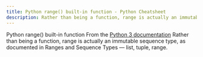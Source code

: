 ```yaml
---
title: Python range() built-in function - Python Cheatsheet
description: Rather than being a function, range is actually an immutable sequence type, as documented in Ranges and Sequence Types — list, tuple, range.
---
```


<base-title :title="frontmatter.title" :description="frontmatter.description">
Python range() built-in function
</base-title>

<base-disclaimer>
  <base-disclaimer-title>
    From the <a target="_blank" href="https://docs.python.org/3/library/functions.html#range">Python 3 documentation</a>
  </base-disclaimer-title>
  <base-disclaimer-content>
   Rather than being a function, range is actually an immutable sequence type, as documented in Ranges and Sequence Types — list, tuple, range.
  </base-disclaimer-content>
</base-disclaimer>

<!-- remove this tag to start editing this page -->
<empty-section />
<!-- remove this tag to start editing this page -->
